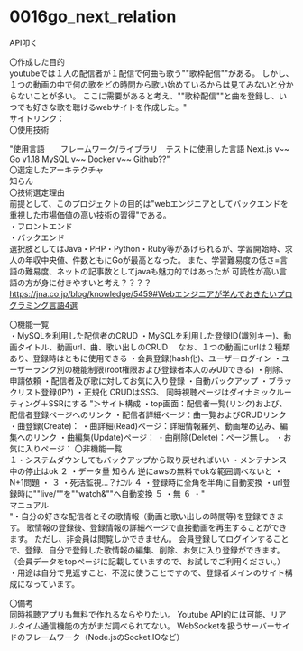 # 0016go_next_relation
API叩く

〇作成した目的				
	youtubeでは１人の配信者が１配信で何曲も歌う""歌枠配信""がある。
しかし、１つの動画の中で何の歌をどの時間から歌い始めているからは見てみないと分からないことが多い。
ここに需要があると考え、""歌枠配信""と曲を登録し、いつでも好きな歌を聴けるwebサイトを作成した。"			
	サイトリンク：			
〇使用技術

"使用言語　　フレームワーク/ライブラリ　テストに使用した言語
Next.js v~~
Go v1.18
MySQL v~~
Docker v~~
Github??"			
〇選定したアーキテクチャ				
	知らん			
〇技術選定理由				
	前提として、このプロジェクトの目的は"webエンジニアとしてバックエンドを重視した市場価値の高い技術の習得"である。			
	・フロントエンド			
	・バックエンド			
	選択肢としてはJava・PHP・Python・Ruby等があげられるが、学習開始時、求人の年収中央値、件数ともにGoが最高となった。
 また、学習難易度の低さ=言語の難易度、ネットの記事数としてjavaも魅力的ではあったが
 可読性が高い言語の方が身に付きやすいと考え？？？？	
	https://jna.co.jp/blog/knowledge/5459#Webエンジニアが学んでおきたいプログラミング言語4選			
				
〇機能一覧				
・MySQLを利用した配信者のCRUD
・MySQLを利用した登録ID(識別キー)、動画タイトル、動画url、曲、歌い出しのCRUD
 　なお、１つの動画にurlは２種類あり、登録時はともに使用できる
・会員登録(hash化)、ユーザーログイン
・ユーザーランク別の機能制限(root権限および登録者本人のみUDできる)
・削除、申請依頼
・配信者及び歌に対してお気に入り登録
・自動バックアップ
・ブラックリスト登録(IP?)
・正規化
CRUDはSSG、
同時視聴ページはダイナミックルーティング＋SSRにする 
	"＞サイト構成
 ・top画面：配信者一覧(リンク)および、配信者登録ページへのリンク
 ・配信者詳細ページ：曲一覧およびCRUDリンク
 ・曲登録(Create)：
 ・曲詳細(Read)ページ：詳細情報羅列、動画埋め込み、編集へのリンク
 ・曲編集(Update)ページ：
 ・曲削除(Delete)：ページ無し。
 ・お気に入りページ：
〇非機能一覧				
  １・システムダウンしてもバックアップから取り戻せればいい
    ・メンテナンス中の停止はok
  ２ ・データ量 知らん 逆にawsの無料でokな範囲調べないと
     ・N+1問題
     ・
 ３ ・死活監視…？ﾅﾆｿﾚ
 ４ ・登録時に全角を半角に自動変換
   ・url登録時に""live/""を""watch&""へ自動変換
 ５ ・無
 ６ ・"			
マニュアル				
	"・自分の好きな配信者とその歌情報（動画と歌い出しの時間等)を登録できます。
 歌情報の登録後、登録情報の詳細ページで直接動画を再生することができます。
 ただし、非会員は閲覧しかできません。
 会員登録してログインすることで、登録、自分で登録した歌情報の編集、削除、お気に入り登録ができます。
 （会員データをtopページに記載していますので、お試しでご利用ください。）
 ・用途は自分で見返すこと、不況に使うことですので、登録者メインのサイト構成になっています。		
				
〇備考				
	同時視聴アプリも無料で作れるならやりたい。
Youtube API的には可能、リアルタイム通信機能の方がまだ調べられてない。
WebSocketを扱うサーバーサイドのフレームワーク（Node.jsのSocket.IOなど）
